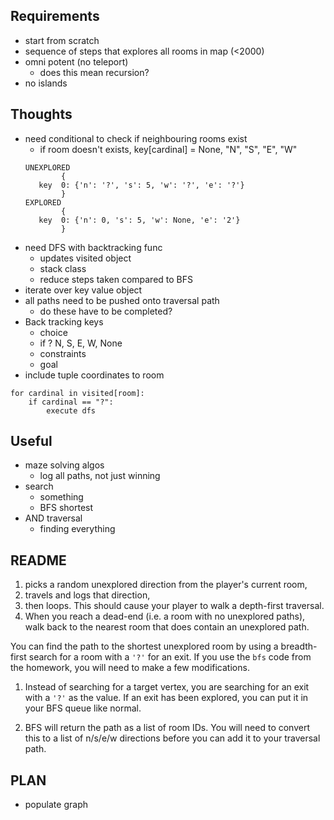 ## Requirements
- start from scratch
- sequence of steps that explores all rooms in map (<2000)
- omni potent (no teleport)
    - does this mean recursion?
- no islands

## Thoughts
- need conditional to check if neighbouring rooms exist
    - if room doesn't exists, key[cardinal] = None, "N", "S", "E", "W"
    ```
    UNEXPLORED
            {
       key  0: {'n': '?', 's': 5, 'w': '?', 'e': '?'}
            }
    EXPLORED
            {
       key  0: {'n': 0, 's': 5, 'w': None, 'e': '2'}
            }
    ```
- need DFS with backtracking func
    - updates visited object
    - stack class
    - reduce steps taken compared to BFS
- iterate over key value object
- all paths need to be pushed onto traversal path
    - do these have to be completed?
- Back tracking keys
    - choice
     - if ? N, S, E, W, None
    - constraints
    - goal
- include tuple coordinates to room


```
for cardinal in visited[room]:
    if cardinal == "?":
        execute dfs
```

## Useful
- maze solving algos
    - log all paths, not just winning
- search 
    - something
    - BFS shortest
- AND traversal
    - finding everything
## README
 1. picks a random unexplored direction from the player's current room, 
 2. travels and logs that direction, 
 3. then loops. This should cause your player to walk a depth-first traversal. 
 4. When you reach a dead-end (i.e. a room with no unexplored paths), walk back to the nearest room that does contain an unexplored path.

You can find the path to the shortest unexplored room by using a breadth-first search for a room with a `'?'` for an exit. If you use the `bfs` code from the homework, you will need to make a few modifications.

1. Instead of searching for a target vertex, you are searching for an exit with a `'?'` as the value. If an exit has been explored, you can put it in your BFS queue like normal.

2. BFS will return the path as a list of room IDs. You will need to convert this to a list of n/s/e/w directions before you can add it to your traversal path.


## PLAN

- populate graph
